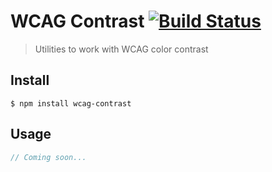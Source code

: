 
# WCAG Contrast [![Build Status](https://travis-ci.com/unplugstudio/wcag-contrast.svg?branch=master)](https://travis-ci.com/unplugstudio/wcag-contrast)

> Utilities to work with WCAG color contrast


## Install

```
$ npm install wcag-contrast
```


## Usage

```scss
// Coming soon...
```
